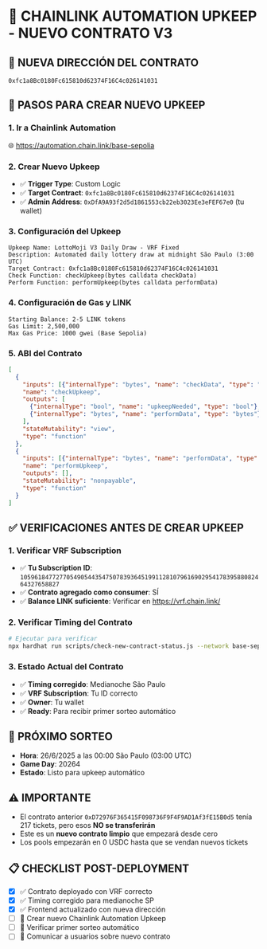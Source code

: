 # 🔄 CHAINLINK AUTOMATION UPKEEP - NUEVO CONTRATO V3

## 📍 NUEVA DIRECCIÓN DEL CONTRATO
```
0xfc1a8Bc0180Fc615810d62374F16C4c026141031
```

## 🚀 PASOS PARA CREAR NUEVO UPKEEP

### 1. Ir a Chainlink Automation
🌐 https://automation.chain.link/base-sepolia

### 2. Crear Nuevo Upkeep
- ✅ **Trigger Type**: Custom Logic
- ✅ **Target Contract**: `0xfc1a8Bc0180Fc615810d62374F16C4c026141031`
- ✅ **Admin Address**: `0xDfA9A93f2d5d1861553cb22eb3023Ee3eFEF67e0` (tu wallet)

### 3. Configuración del Upkeep
```
Upkeep Name: LottoMoji V3 Daily Draw - VRF Fixed
Description: Automated daily lottery draw at midnight São Paulo (3:00 UTC)
Target Contract: 0xfc1a8Bc0180Fc615810d62374F16C4c026141031
Check Function: checkUpkeep(bytes calldata checkData)
Perform Function: performUpkeep(bytes calldata performData)
```

### 4. Configuración de Gas y LINK
```
Starting Balance: 2-5 LINK tokens
Gas Limit: 2,500,000
Max Gas Price: 1000 gwei (Base Sepolia)
```

### 5. ABI del Contrato
```json
[
  {
    "inputs": [{"internalType": "bytes", "name": "checkData", "type": "bytes"}],
    "name": "checkUpkeep",
    "outputs": [
      {"internalType": "bool", "name": "upkeepNeeded", "type": "bool"},
      {"internalType": "bytes", "name": "performData", "type": "bytes"}
    ],
    "stateMutability": "view",
    "type": "function"
  },
  {
    "inputs": [{"internalType": "bytes", "name": "performData", "type": "bytes"}],
    "name": "performUpkeep",
    "outputs": [],
    "stateMutability": "nonpayable",
    "type": "function"
  }
]
```

## ✅ VERIFICACIONES ANTES DE CREAR UPKEEP

### 1. Verificar VRF Subscription
- ✅ **Tu Subscription ID**: `105961847727705490544354750783936451991128107961690295417839588082464327658827`
- ✅ **Contrato agregado como consumer**: SÍ
- ✅ **Balance LINK suficiente**: Verificar en https://vrf.chain.link/

### 2. Verificar Timing del Contrato
```bash
# Ejecutar para verificar
npx hardhat run scripts/check-new-contract-status.js --network base-sepolia
```

### 3. Estado Actual del Contrato
- ✅ **Timing corregido**: Medianoche São Paulo
- ✅ **VRF Subscription**: Tu ID correcto
- ✅ **Owner**: Tu wallet
- ✅ **Ready**: Para recibir primer sorteo automático

## 🎯 PRÓXIMO SORTEO
- **Hora**: 26/6/2025 a las 00:00 São Paulo (03:00 UTC)
- **Game Day**: 20264
- **Estado**: Listo para upkeep automático

## ⚠️ IMPORTANTE
- El contrato anterior `0xD72976F365415F098736F9F4F9AD1Af3fE15B0d5` tenía 217 tickets, pero esos **NO se transferirán**
- Este es un **nuevo contrato limpio** que empezará desde cero
- Los pools empezarán en 0 USDC hasta que se vendan nuevos tickets

## 📋 CHECKLIST POST-DEPLOYMENT
- [x] ✅ Contrato deployado con VRF correcto
- [x] ✅ Timing corregido para medianoche SP
- [x] ✅ Frontend actualizado con nueva dirección
- [ ] 🔄 Crear nuevo Chainlink Automation Upkeep
- [ ] 🔄 Verificar primer sorteo automático
- [ ] 🔄 Comunicar a usuarios sobre nuevo contrato 